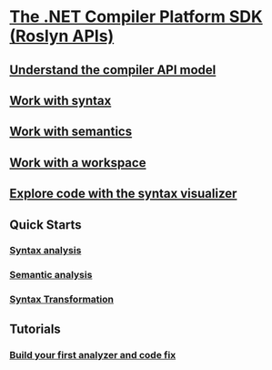 # [The .NET Compiler Platform SDK (Roslyn APIs)](index.md)
## [Understand the compiler API model](compiler-api-model.md)
## [Work with syntax](work-with-syntax.md)
## [Work with semantics](work-with-semantics.md)
## [Work with a workspace](work-with-workspace.md)
## [Explore code with the syntax visualizer](syntax-visualizer.md)
## Quick Starts
### [Syntax analysis](get-started/syntax-analysis.md)
### [Semantic analysis](get-started/semantic-analysis.md)
### [Syntax Transformation](get-started/syntax-transformation.md)
## Tutorials
### [Build your first analyzer and code fix](tutorials/how-to-write-csharp-analyzer-code-fix.md)

<!-- Taken from https://github.com/dotnet/roslyn/wiki/Samples-and-Walkthroughs -->
<!--
### Get started writing custom analyzers and code fixes

<!--
## Tutorials
<!-- Taken from https://github.com/dotnet/roslyn/wiki/Samples-and-Walkthroughs
### Build your first analyzer
### Build your first code fix
### Deploy your analyzer as a VSIX
### Deploy your analyzer as a NuGet package
-->

<!--
# Samples
-->
<!-- Taken from https://github.com/dotnet/roslyn/wiki/Samples-and-Walkthroughs -->
<!--  ### API sample unit tests
### Async packages
### Console classifier
### Convert to auto property
### Format solution
### Implement notify property changed
### Make const
-->


<!--
## How to guides
-->
<!-- Look at the samples, and determinine which 
    are "How To" vs. Samples. -->
    
